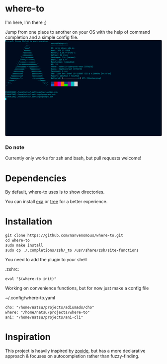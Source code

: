 # where-to

I'm here, I'm there ;)

Jump from one place to another on your OS with the help of command completion and a simple config file.
![demo](./.rsrc/where-to.gif)

### Do note
Currently only works for zsh and bash, but pull requests welcome!

# Dependencies

By default, where-to uses ls to show directories.

You can install [exa](https://github.com/ogham/exa) or [tree](https://gist.github.com/fscm/9eee2784f101f21515d66321180aef0f) for a better experience.

# Installation

```
git clone https://github.com/nanvenomous/where-to.git
cd where-to
sudo make install
sudo cp ./.completions/zsh/_to /usr/share/zsh/site-functions
```

You need to add the plugin to your shell

.zshrc:
```
eval "$(where-to init)"
```

Working on convenience functions, but for now just make a config file

~/.config/where-to.yaml
```
cho: "/home/natsu/projects/adiumads/cho"
where: "/home/natsu/projects/where-to"
ani: "/home/natsu/projects/ani-cli"
```

# Inspiration
This project is heavily inspired by [zoxide](https://github.com/ajeetdsouza/zoxide), but has a more declarative approach & focuses on autocompletion rather than fuzzy-finding.
